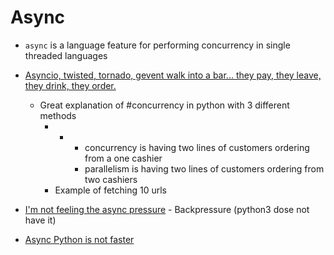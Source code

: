 Async
=====

* `async` is a language feature for performing concurrency in single threaded languages

* [Asyncio, twisted, tornado, gevent walk into a bar... they pay, they leave, they drink, they order.](https://www.bitecode.dev/p/asyncio-twisted-tornado-gevent-walk)
    * Great explanation of #concurrency in python with 3 different methods
        * -
            * concurrency is having two lines of customers ordering from a one cashier
            * parallelism is having two lines of customers ordering from two cashiers
        * Example of fetching 10 urls
* [I'm not feeling the async pressure](https://lucumr.pocoo.org/2020/1/1/async-pressure/) - Backpressure (python3 dose not have it)
* [Async Python is not faster](http://calpaterson.com/async-python-is-not-faster.html)
